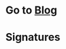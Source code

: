 # Go to [Blog](https://github.com/mrdulin/blog/issues)

# Signatures

<a href="http://steamsignature.com"><img src="https://steamsignature.com/card/0/76561198142513329.png" alt=""/></a>

